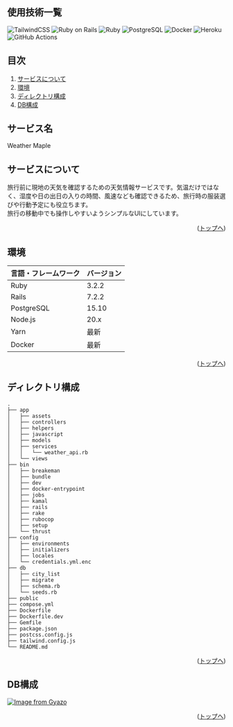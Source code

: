 <div id="top"></div>

## 使用技術一覧

<p style="display: inline">
  <!-- フロントエンドのフレームワーク一覧 -->
  <img src="https://img.shields.io/badge/-TailwindCSS-06B6D4.svg?logo=tailwindcss&style=for-the-badge&logoColor=white" alt="TailwindCSS">
  <!-- バックエンドのフレームワーク一覧 -->
  <img src="https://img.shields.io/badge/-Ruby%20on%20Rails-CC0000.svg?logo=rubyonrails&style=for-the-badge&logoColor=white" alt="Ruby on Rails">
  <!-- バックエンドの言語一覧 -->
  <img src="https://img.shields.io/badge/-Ruby-701516.svg?logo=ruby&style=for-the-badge&logoColor=white" alt="Ruby">
  <!-- ミドルウェア一覧 -->
  <img src="https://img.shields.io/badge/-PostgreSQL-336791.svg?logo=postgresql&style=for-the-badge&logoColor=white" alt="PostgreSQL">
  <!-- インフラ一覧 -->
  <img src="https://img.shields.io/badge/-Docker-2496ED.svg?logo=docker&style=for-the-badge&logoColor=white" alt="Docker">
  <img src="https://img.shields.io/badge/-Heroku-430098.svg?logo=heroku&style=for-the-badge&logoColor=white" alt="Heroku">
  <img src="https://img.shields.io/badge/-Github%20Actions-2088FF.svg?logo=githubactions&style=for-the-badge&logoColor=white" alt="GitHub Actions">
</p>

## 目次

1. [サービスについて](#サービスについて)
2. [環境](#環境)
3. [ディレクトリ構成](#ディレクトリ構成)
4. [DB構成](#DB構成)

## サービス名

Weather Maple

## サービスについて

旅行前に現地の天気を確認するための天気情報サービスです。気温だけではなく、湿度や日の出日の入りの時間、風速なども確認できるため、旅行時の服装選びや行動予定にも役立ちます。</br>旅行の移動中でも操作しやすいようシンプルなUIにしています。

<p align="right">(<a href="#top">トップへ</a>)</p>

## 環境

| 言語・フレームワーク  | バージョン |
| --------------------- | ---------- |
| Ruby                  | 3.2.2      |
| Rails                 | 7.2.2      |
| PostgreSQL            | 15.10      |
| Node.js               | 20.x       |
| Yarn                  | 最新       |
| Docker                | 最新       |

<p align="right">(<a href="#top">トップへ</a>)</p>

## ディレクトリ構成

```plaintext
.
├── app
│   ├── assets
│   ├── controllers
│   ├── helpers
│   ├── javascript
│   ├── models
│   ├── services
│   │   └── weather_api.rb
│   └── views
├── bin
│   ├── breakeman
│   ├── bundle
│   ├── dev
│   ├── docker-entrypoint
│   ├── jobs
│   ├── kamal
│   ├── rails
│   ├── rake
│   ├── rubocop
│   ├── setup
│   └── thrust
├── config
│   ├── environments
│   ├── initializers
│   ├── locales
│   └── credentials.yml.enc
├── db
│   ├── city_list
│   ├── migrate
│   ├── schema.rb
│   └── seeds.rb
├── public
├── compose.yml
├── Dockerfile
├── Dockerfile.dev
├── Gemfile
├── package.json
├── postcss.config.js
├── tailwind.config.js
└── README.md
```

<p align="right">(<a href="#top">トップへ</a>)</p>

## DB構成 <a id="DB構成"></a>

[![Image from Gyazo](https://i.gyazo.com/15392c72f0208f1a6bb18595c7d9a982.png)](https://gyazo.com/15392c72f0208f1a6bb18595c7d9a982)

<p align="right">(<a href="#top">トップへ</a>)</p>